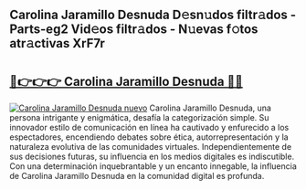 ## Carolina Jaramillo Desnuda D𝚎sn𝚞dos filtr𝚊dos - Parts-eg2 Vid𝚎os filtr𝚊dos - N𝚞evas f𝚘tos atr𝚊ctivas XrF7r

# <h2><a href="http://mb1jrn.tromn.icu/?c=Carolina+Jaramillo+Desnuda">🔗👉👉👉 Carolina Jaramillo Desnuda 🔗🔗</a></h2>

[![Carolina Jaramillo Desnuda nuevo](https://i.imgur.com/pEAQMta.gif)](http://mb1jrn.tromn.icu/?c=Carolina+Jaramillo+Desnuda)
Carolina Jaramillo Desnuda, una persona intrigante y enigmática, desafía la categorización simple. Su innovador estilo de comunicación en línea ha cautivado y enfurecido a los espectadores, encendiendo debates sobre ética, autorrepresentación y la naturaleza evolutiva de las comunidades virtuales. Independientemente de sus decisiones futuras, su influencia en los medios digitales es indiscutible. Con una determinación inquebrantable y un encanto innegable, la influencia de Carolina Jaramillo Desnuda en la comunidad digital es profunda.
